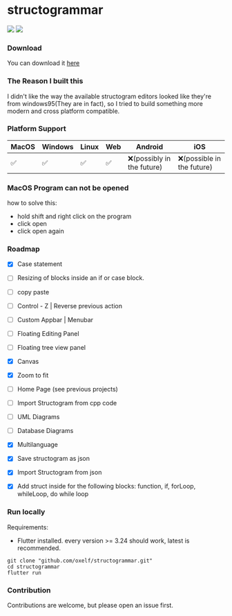 # structogrammar

![](https://tokei.rs/b1/github/oxelf/structogrammar) ![](https://tokei.rs/b1/github/oxelf/structogrammar?category=files)

### Download
You can download it [here](https://github.com/oxelf/structogrammar/releases)

### The Reason I built this
I didn't like the way the available structogram
editors looked like they're from windows95(They are in fact),
so I tried to build something more modern and cross platform compatible.

### Platform Support
| MacOS | Windows | Linux  | Web | Android                   | iOS                       |
|-------|--------|--------|----|---------------------------|---------------------------|
| ✅     | ✅      | ✅      | ✅      | ❌(possibly in the future) | ❌(possible in the future) |

### MacOS Program can not be opened
how to solve this:
- hold shift and right click on the program
- click open
- click open again

### Roadmap
- [x] Case statement
- [ ] Resizing of blocks inside an if or case block.
- [ ] copy paste
- [ ] Control - Z | Reverse previous action
- [ ] Custom Appbar | Menubar
- [ ] Floating Editing Panel
- [ ] Floating tree view panel
- [x] Canvas
- [x] Zoom to fit
- [ ] Home Page (see previous projects)
- [ ] Import Structogram from cpp code
- [ ] UML Diagrams
- [ ] Database Diagrams
- [x] Multilanguage
- [x] Save structogram as json
- [x] Import Structogram from json
- [x] Add struct inside for the following blocks: function, if, forLoop, whileLoop, do while loop


### Run locally
Requirements:
- Flutter installed. every version >= 3.24 should work, latest is recommended.

```shell
git clone "github.com/oxelf/structogrammar.git"
cd structogrammar
flutter run
```

### Contribution
Contributions are welcome, but please open an issue first.

